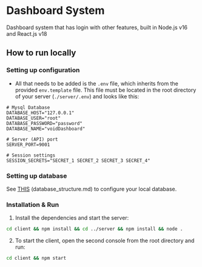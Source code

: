 # Dashboard System
Dashboard system that has login with other features, built in Node.js v16 and React.js v18

## How to run locally

### Setting up configuration
- All that needs to be added is the `.env` file, which inherits from the provided `env.template` file. This file must be located in the root directory of your server (`./server/.env`) and looks like this:
```env
# Mysql Database
DATABASE_HOST="127.0.0.1"
DATABASE_USER="root"
DATABASE_PASSWORD="password"
DATABASE_NAME="voidDashboard"

# Server (API) port
SERVER_PORT=9001

# Session settings
SESSION_SECRETS="SECRET_1 SECRET_2 SECRET_3 SECRET_4"
```


### Setting up database
See [THIS](https://github.com/paulbardzinski/Project-Management-Tool/blob/main/database_structure) (database_structure.md) to configure your local database.

### Installation & Run
1. Install the dependencies and start the server:
```bash
cd client && npm install && cd ../server && npm install && node .
```

2. To start the client, open the second console from the root directory and run:
```bash
cd client && npm start
```
